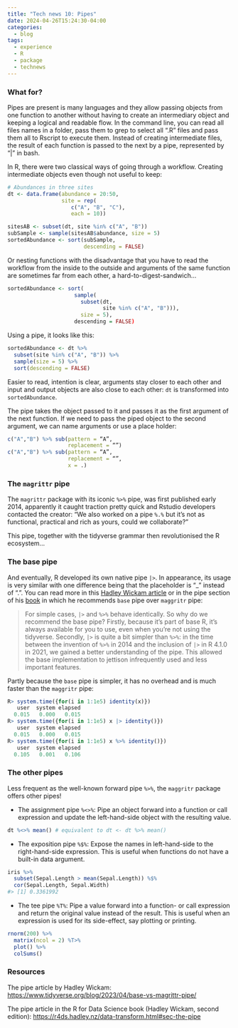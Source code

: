 ```yaml
---
title: "Tech news 10: Pipes"
date: 2024-04-26T15:24:30-04:00
categories:
  - blog
tags:
  - experience
  - R
  - package
  - technews
---
```


### What for?

Pipes are present is many languages and they allow passing objects from one function to another without having to create an intermediary object and keeping a logical and readable flow.
In the command line, you can read all files names in a folder, pass them to grep to select all “.R” files and pass them all to Rscript to execute them. Instead of creating intermediate files, the result of each function is passed to the next by a pipe, represented by “|” in bash.

In R, there were two classical ways of going through a workflow.
Creating intermediate objects even though not useful to keep:

``` r
# Abundances in three sites
dt <- data.frame(abundance = 20:50,
                 site = rep(
                    c("A", "B", "C"),
                    each = 10))

sitesAB <- subset(dt, site %in% c("A", "B"))
subSample <- sample(sitesAB$abundance, size = 5)
sortedAbundance <- sort(subSample,
                        descending = FALSE)
```

Or nesting functions with the disadvantage that you have to read the workflow from the inside to the outside and arguments of the same function are sometimes far from each other, a hard-to-digest-sandwich…

``` r
sortedAbundance <- sort(
                     sample(
                       subset(dt,
                              site %in% c("A", "B"))),
                       size = 5),
                     descending = FALSE)
```

Using a pipe, it looks like this:

``` r
sortedAbundance <- dt %>%
  subset(site %in% c("A", "B")) %>%
  sample(size = 5) %>%
  sort(descending = FALSE)
```

Easier to read, intention is clear, arguments stay closer to each other and input and output objects are also close to each other: `dt` is transformed into `sortedAbundance`.

The pipe takes the object passed to it and passes it as the first argument of the next function. If we need to pass the piped object to the second argument, we can name arguments or use a place holder:
``` r
c("A","B") %>% sub(pattern = “A”,
                   replacement = “”)
c("A","B") %>% sub(pattern = “A”,
                   replacement = “”,
                   x = .)
```

### The `magrittr` pipe
The `magrittr` package with its iconic `%>%` pipe, was first published early 2014, apparently it caught traction pretty quick and Rstudio developers contacted the creator: “We also worked on a pipe `%.%` but it’s not as functional, practical and rich as yours, could we collaborate?”

This pipe, together with the tidyverse grammar then revolutionised the R ecosystem…

### The base pipe
And eventually, R developed its own native pipe `|>`. In appearance, its usage is very similar with one difference being that the placeholder is “_” instead of “.”.
You can read more in this [Hadley Wickam article][article] or in the pipe section of his [book][book] in which he recommends `base` pipe over `maggritr` pipe:
> For simple cases, `|>` and `%>%` behave identically. So why do we recommend the base pipe? Firstly, because it’s part of base R, it’s always available for you to use, even when you’re not using the tidyverse. Secondly, `|>` is quite a bit simpler than `%>%`: in the time between the invention of `%>%` in 2014 and the inclusion of `|>` in R 4.1.0 in 2021, we gained a better understanding of the pipe. This allowed the base implementation to jettison infrequently used and less important features.

Partly because the `base` pipe is simpler, it has no overhead and is much faster than the `maggritr` pipe:

``` r
R> system.time({for(i in 1:1e5) identity(x)})
   user  system elapsed 
  0.015   0.000   0.015 
R> system.time({for(i in 1:1e5) x |> identity()})
   user  system elapsed 
  0.015   0.000   0.015 
R> system.time({for(i in 1:1e5) x %>% identity()})
   user  system elapsed 
  0.105   0.001   0.106
```

### The other pipes
Less frequent as the well-known forward pipe `%>%`, the `maggritr` package offers other pipes!

 - The assignment pipe `%<>%`: Pipe an object forward into a function or call expression and update the left-hand-side object with the resulting value.

``` r
dt %<>% mean() # equivalent to dt <- dt %>% mean()
```

 - The exposition pipe `%$%`: Expose the names in left-hand-side to the right-hand-side expression. This is useful when functions do not have a built-in data argument.

``` r
iris %>%
  subset(Sepal.Length > mean(Sepal.Length)) %$%
  cor(Sepal.Length, Sepal.Width)
#> [1] 0.3361992
```

 - The tee pipe `%T%`: Pipe a value forward into a function- or call expression and return the original value instead of the result. This is useful when an expression is used for its side-effect, say plotting or printing.

``` r
rnorm(200) %>%
  matrix(ncol = 2) %T>%
  plot() %>% 
  colSums()
```

### Resources

The pipe article by Hadley Wickam: <https://www.tidyverse.org/blog/2023/04/base-vs-magrittr-pipe/>

The pipe article in the R for Data Science book (Hadley Wickam, second edition): <https://r4ds.hadley.nz/data-transform.html#sec-the-pipe>

[article]:  https://www.tidyverse.org/blog/2023/04/base-vs-magrittr-pipe/
[book]:     https://r4ds.hadley.nz/data-transform.html#sec-the-pipe
